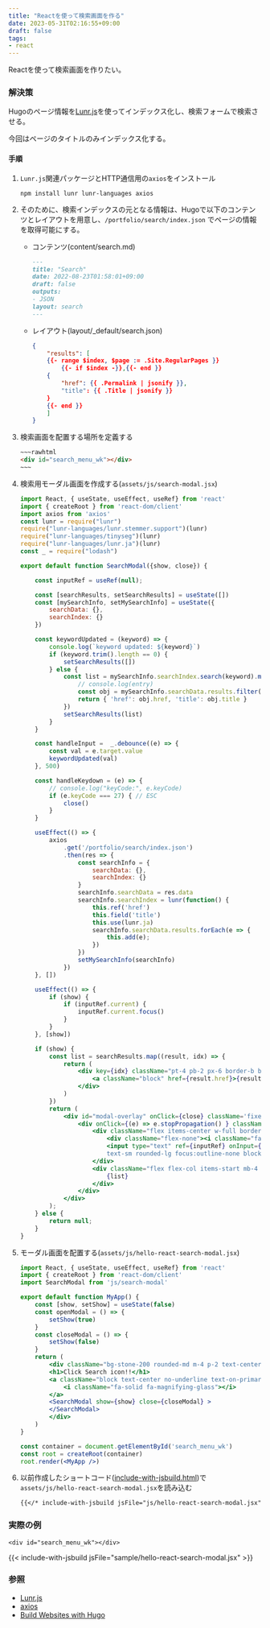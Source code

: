 ```yaml
---
title: "Reactを使って検索画面を作る"
date: 2023-05-31T02:16:55+09:00
draft: false
tags:
- react
---
```


Reactを使って検索画面を作りたい。

<!--more-->

### 解決策

Hugoのページ情報を[Lunr.js](https://lunrjs.com/docs/index.html)を使ってインデックス化し、検索フォームで検索させる。

今回はページのタイトルのみインデックス化する。

#### 手順


1. `Lunr.js`関連パッケージとHTTP通信用の`axios`をインストール

    ~~~shell
    npm install lunr lunr-languages axios
    ~~~

2. そのために、検索インデックスの元となる情報は、Hugoで以下のコンテンツとレイアウトを用意し、`/portfolio/search/index.json` でページの情報を取得可能にする。

   - コンテンツ(content/search.md)

       ~~~md
       ---
       title: "Search"
       date: 2022-08-23T01:58:01+09:00
       draft: false
       outputs:
       - JSON
       layout: search
       ---
       ~~~

   - レイアウト(layout/_default/search.json)

       ~~~json
       {
           "results": [
           {{- range $index, $page := .Site.RegularPages }}
               {{- if $index -}},{{- end }}
           {
               "href": {{ .Permalink | jsonify }},
               "title": {{ .Title | jsonify }}
           }
           {{- end }}
           ]
       }
       ~~~

3. 検索画面を配置する場所を定義する

    ~~~~html
    ~~~rawhtml
    <div id="search_menu_wk"></div>
    ~~~
    ~~~~

4. 検索用モーダル画面を作成する(`assets/js/search-modal.jsx`)

    ~~~jsx
    import React, { useState, useEffect, useRef} from 'react'
    import { createRoot } from 'react-dom/client'
    import axios from 'axios'
    const lunr = require("lunr")
    require("lunr-languages/lunr.stemmer.support")(lunr)
    require("lunr-languages/tinyseg")(lunr)
    require("lunr-languages/lunr.ja")(lunr)
    const _ = require("lodash")

    export default function SearchModal({show, close}) {

        const inputRef = useRef(null);

        const [searchResults, setSearchResults] = useState([])
        const [mySearchInfo, setMySearchInfo] = useState({
            searchData: {},
            searchIndex: {}
        })

        const keywordUpdated = (keyword) => {
            console.log(`keyword updated: ${keyword}`)
            if (keyword.trim().length == 0) {
                setSearchResults([])
            } else {
                const list = mySearchInfo.searchIndex.search(keyword).map((entry) => {
                    // console.log(entry)
                    const obj = mySearchInfo.searchData.results.filter(d => entry.ref == d.href)[0]
                    return { 'href': obj.href, 'title': obj.title }
                })
                setSearchResults(list)
            }
        }

        const handleInput =  _.debounce((e) => {
            const val = e.target.value
            keywordUpdated(val)
        }, 500)

        const handleKeydown = (e) => {
            // console.log("keyCode:", e.keyCode)
            if (e.keyCode === 27) { // ESC
                close()
            }
        }

        useEffect(() => {
            axios
                .get('/portfolio/search/index.json')
                .then(res => {
                    const searchInfo = {
                        searchData: {},
                        searchIndex: {}
                    }
                    searchInfo.searchData = res.data
                    searchInfo.searchIndex = lunr(function() {
                        this.ref('href')
                        this.field('title')
                        this.use(lunr.ja)
                        searchInfo.searchData.results.forEach(e => {
                            this.add(e);
                        })
                    })
                    setMySearchInfo(searchInfo)
                })
        }, [])

        useEffect(() => {
            if (show) {
                if (inputRef.current) {
                    inputRef.current.focus()
                }
            }
        }, [show])

        if (show) {
            const list = searchResults.map((result, idx) => {
                return (
                    <div key={idx} className="pt-4 pb-2 px-6 border-b border-primary-dark w-full hover:bg-primary/60 hover:text-on-primary text-left">
                        <a className="block" href={result.href}>{result.title}</a>
                    </div>
                )
            })
            return (
                <div id="modal-overlay" onClick={close} className='fixed top-0 left-0 w-full h-full bg-black/70 flex flex-col justify-start items-center z-50'>
                    <div onClick={(e) => e.stopPropagation() } className='flex flex-col items-center border border-primary-dark mt-4 md:mt-12 md:w-[700px] w-80 md:w-[500px] rounded-lg bg-primary-light text-primary-dark mx-auto'>
                        <div className="flex items-center w-full border-b border-primary-dark">
                            <div className="flex-none"><i className="fa-solid fa-magnifying-glass text-3xl mx-2"></i></div>
                            <input type="text" ref={inputRef} onInput={handleInput} onKeyDown={handleKeydown} className="grow bg-primary-light text-on-primary-light
                            text-sm rounded-lg focus:outline-none block p-2.5 w-full" placeholder="Search this blog" required />
                        </div>
                        <div className="flex flex-col items-start mb-4 overflow-y-auto h-[580px] md:h-[800px] w-full">
                            {list}
                        </div>
                    </div>
                </div>
            );
        } else {
            return null;
        }
    }
    ~~~

5. モーダル画面を配置する(`assets/js/hello-react-search-modal.jsx`)

    ~~~jsx
    import React, { useState, useEffect, useRef} from 'react'
    import { createRoot } from 'react-dom/client'
    import SearchModal from 'js/search-modal'

    export default function MyApp() {
        const [show, setShow] = useState(false)
        const openModal = () => {
            setShow(true)
        }
        const closeModal = () => {
            setShow(false)
        }
        return (
            <div className="bg-stone-200 rounded-md m-4 p-2 text-center">
            <h1>Click Search icon!!</h1>
            <a className="block text-center no-underline text-on-primary py-2 px-2 font-normal cursor-pointer hover:font-bold"  onClick={openModal}>
                <i className="fa-solid fa-magnifying-glass"></i>
            </a>
            <SearchModal show={show} close={closeModal} >
            </SearchModal>
            </div>
        )
    }

    const container = document.getElementById('search_menu_wk')
    const root = createRoot(container)
    root.render(<MyApp />)
    ~~~

6. 以前作成したショートコード([include-with-jsbuild.html](/til/2023/05/54-introducing-react/))で`assets/js/hello-react-search-modal.jsx`を読み込む

    ~~~markdown
    {{</* include-with-jsbuild jsFile="js/hello-react-search-modal.jsx" */>}}
    ~~~

### 実際の例

~~~rawhtml
<div id="search_menu_wk"></div>
~~~

{{< include-with-jsbuild jsFile="sample/hello-react-search-modal.jsx" >}}

### 参照

- [Lunr.js](https://lunrjs.com/docs/index.html)
- [axios](https://github.com/axios/axios)
- [Build Websites with Hugo](https://pragprog.com/titles/bhhugo/build-websites-with-hugo/)
